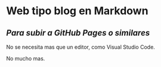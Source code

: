 # Web tipo blog en Markdown
## *Para subir a GitHub Pages o similares*
No se necesita mas que un editor, como Visual Studio Code.

No mucho mas.
